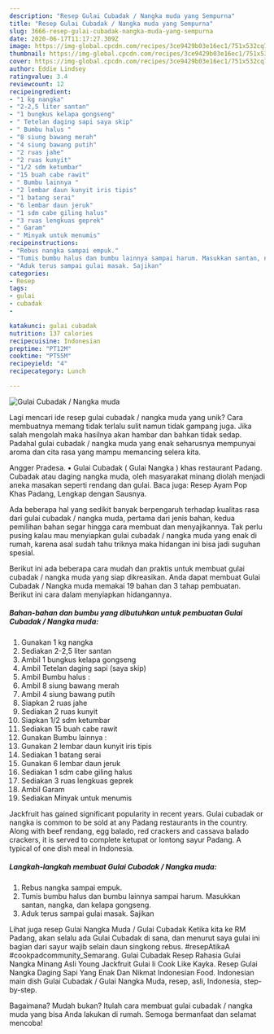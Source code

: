 ```yaml
---
description: "Resep Gulai Cubadak / Nangka muda yang Sempurna"
title: "Resep Gulai Cubadak / Nangka muda yang Sempurna"
slug: 3666-resep-gulai-cubadak-nangka-muda-yang-sempurna
date: 2020-06-17T11:17:27.309Z
image: https://img-global.cpcdn.com/recipes/3ce9429b03e16ec1/751x532cq70/gulai-cubadak-nangka-muda-foto-resep-utama.jpg
thumbnail: https://img-global.cpcdn.com/recipes/3ce9429b03e16ec1/751x532cq70/gulai-cubadak-nangka-muda-foto-resep-utama.jpg
cover: https://img-global.cpcdn.com/recipes/3ce9429b03e16ec1/751x532cq70/gulai-cubadak-nangka-muda-foto-resep-utama.jpg
author: Eddie Lindsey
ratingvalue: 3.4
reviewcount: 12
recipeingredient:
- "1 kg nangka"
- "2-2,5 liter santan"
- "1 bungkus kelapa gongseng"
- " Tetelan daging sapi saya skip"
- " Bumbu halus "
- "8 siung bawang merah"
- "4 siung bawang putih"
- "2 ruas jahe"
- "2 ruas kunyit"
- "1/2 sdm ketumbar"
- "15 buah cabe rawit"
- " Bumbu lainnya "
- "2 lembar daun kunyit iris tipis"
- "1 batang serai"
- "6 lembar daun jeruk"
- "1 sdm cabe giling halus"
- "3 ruas lengkuas geprek"
- " Garam"
- " Minyak untuk menumis"
recipeinstructions:
- "Rebus nangka sampai empuk."
- "Tumis bumbu halus dan bumbu lainnya sampai harum. Masukkan santan, nangka, dan kelapa gongseng."
- "Aduk terus sampai gulai masak. Sajikan"
categories:
- Resep
tags:
- gulai
- cubadak
- 

katakunci: gulai cubadak  
nutrition: 137 calories
recipecuisine: Indonesian
preptime: "PT12M"
cooktime: "PT55M"
recipeyield: "4"
recipecategory: Lunch

---
```



![Gulai Cubadak / Nangka muda](https://img-global.cpcdn.com/recipes/3ce9429b03e16ec1/751x532cq70/gulai-cubadak-nangka-muda-foto-resep-utama.jpg)

Lagi mencari ide resep gulai cubadak / nangka muda yang unik? Cara membuatnya memang tidak terlalu sulit namun tidak gampang juga. Jika salah mengolah maka hasilnya akan hambar dan bahkan tidak sedap. Padahal gulai cubadak / nangka muda yang enak seharusnya mempunyai aroma dan cita rasa yang mampu memancing selera kita.

Angger Pradesa. • Gulai Cubadak ( Gulai Nangka ) khas restaurant Padang. Cubadak atau daging nangka muda, oleh masyarakat minang diolah menjadi aneka masakan seperti rendang dan gulai. Baca juga: Resep Ayam Pop Khas Padang, Lengkap dengan Sausnya.

Ada beberapa hal yang sedikit banyak berpengaruh terhadap kualitas rasa dari gulai cubadak / nangka muda, pertama dari jenis bahan, kedua pemilihan bahan segar hingga cara membuat dan menyajikannya. Tak perlu pusing kalau mau menyiapkan gulai cubadak / nangka muda yang enak di rumah, karena asal sudah tahu triknya maka hidangan ini bisa jadi suguhan spesial.


Berikut ini ada beberapa cara mudah dan praktis untuk membuat gulai cubadak / nangka muda yang siap dikreasikan. Anda dapat membuat Gulai Cubadak / Nangka muda memakai 19 bahan dan 3 tahap pembuatan. Berikut ini cara dalam menyiapkan hidangannya.

<!--inarticleads1-->

##### Bahan-bahan dan bumbu yang dibutuhkan untuk pembuatan Gulai Cubadak / Nangka muda:

1. Gunakan 1 kg nangka
1. Sediakan 2-2,5 liter santan
1. Ambil 1 bungkus kelapa gongseng
1. Ambil  Tetelan daging sapi (saya skip)
1. Ambil  Bumbu halus :
1. Ambil 8 siung bawang merah
1. Ambil 4 siung bawang putih
1. Siapkan 2 ruas jahe
1. Sediakan 2 ruas kunyit
1. Siapkan 1/2 sdm ketumbar
1. Sediakan 15 buah cabe rawit
1. Gunakan  Bumbu lainnya :
1. Gunakan 2 lembar daun kunyit iris tipis
1. Sediakan 1 batang serai
1. Gunakan 6 lembar daun jeruk
1. Sediakan 1 sdm cabe giling halus
1. Sediakan 3 ruas lengkuas geprek
1. Ambil  Garam
1. Sediakan  Minyak untuk menumis


Jackfruit has gained significant popularity in recent years. Gulai cubadak or nangka is common to be sold at any Padang restaurants in the country. Along with beef rendang, egg balado, red crackers and cassava balado crackers, it is served to complete ketupat or lontong sayur Padang. A typical of one dish meal in Indonesia. 

<!--inarticleads2-->

##### Langkah-langkah membuat Gulai Cubadak / Nangka muda:

1. Rebus nangka sampai empuk.
1. Tumis bumbu halus dan bumbu lainnya sampai harum. Masukkan santan, nangka, dan kelapa gongseng.
1. Aduk terus sampai gulai masak. Sajikan


Lihat juga resep Gulai Nangka Muda / Gulai Cubadak Ketika kita ke RM Padang, akan selalu ada Gulai Cubadak di sana, dan menurut saya gulai ini bagian dari sayur wajib selain daun singkong rebus. #resepAtikaA #cookpadcommunity_Semarang. Gulai Cubadak Resep Rahasia Gulai Nangka Minang Asli Young Jackfruit Gulai Ii Cook Like Kayka. Resep Gulai Nangka Daging Sapi Yang Enak Dan Nikmat Indonesian Food. Indonesian main dish Gulai Cubadak / Gulai Nangka Muda, resep, asli, Indonesia, step-by-step. 

Bagaimana? Mudah bukan? Itulah cara membuat gulai cubadak / nangka muda yang bisa Anda lakukan di rumah. Semoga bermanfaat dan selamat mencoba!
